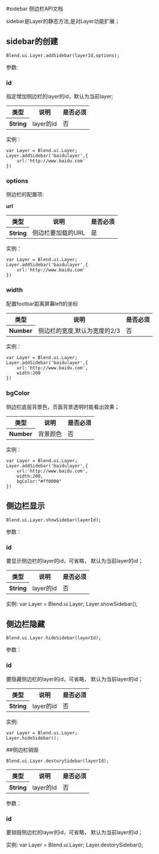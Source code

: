 #sidebar 侧边栏API文档

<!-- 底部菜单组件 -->



sidebar是Layer的静态方法,是对Layer功能扩展；

## sidebar的创建 

<pre><code>Blend.ui.Layer.addSidebar(layerId,options);</code></pre>

参数: 

<h3 class="construct" platform="android">id</h3>
指定增加侧边栏的layer的id，默认为当前layer;

<table>
    <tbody>
        <tr>
            <th>类型</th>
            <th>说明</th>
            <th>是否必须</th>
        </tr>
        <tr>
          <th>String</th>
          <td>layer的id</td>
          <td>否</td>
        </tr>
   <tbody>
</table>

实例：
<pre><code>var Layer = Blend.ui.Layer;
Layer.addSidebar('baidulayer',{
    url:'http://www.baidu.com'
})
</code></pre>


<h3 class="construct" platform="android">options</h3>
侧边栏的配置项:

**url**

<table>
    <tbody>
        <tr>
            <th>类型</th>
            <th>说明</th>
            <th>是否必须</th>
        </tr>
        <tr>
          <th>String</th>
          <td>侧边栏要加载的URL</td>
          <td>是</td>
        </tr>
   <tbody>
</table>

实例：
<pre><code>var Layer = Blend.ui.Layer;
Layer.addSidebar('baidulayer',{
    url:'http://www.baidu.com'
})
</code></pre>

<h3 class="construct" platform="android">width</h3>
配置footbar距离屏幕left的坐标

<table>
    <tbody>
        <tr>
            <th>类型</th>
            <th>说明</th>
            <th>是否必须</th>
        </tr>
        <tr>
          <th>Number</th>
          <td>侧边栏的宽度,默认为宽度的2/3</td>
          <td>否</td>
        </tr>
   <tbody>
</table>

实例：
<pre><code>var Layer = Blend.ui.Layer;
Layer.addSidebar('baidulayer',{
    url:'http://www.baidu.com',
	width:200
})
</code></pre>

<h3 class="construct" platform="ios android web">bgColor</h3>
侧边栏底层背景色，页面背景透明时能看出效果；

<table>
    <tbody>
        <tr>
            <th>类型</th>
            <th>说明</th>
            <th>是否必须</th>
        </tr>
        <tr>
          <th>Number</th>
          <td>背景颜色</td>
          <td>否</td>
        </tr>
   <tbody>
</table>

实例：
<pre><code>var Layer = Blend.ui.Layer;
Layer.addSidebar('baidulayer',{
    url:'http://www.baidu.com',
	width:200,
	bgColor:"#ff0000"
})
</code></pre>


## 侧边栏显示

<pre><code>Blend.ui.Layer.showSidebar(layerId);</code></pre>


参数：

<h3 class="method" platform="android">id</h3>
要显示侧边栏的layer的id，可省略， 默认为当前layer的id；

<table>
    <tbody>
        <tr>
            <th>类型</th>
            <th>说明</th>
            <th>是否必须</th>
        </tr>
        <tr>
          <th>String</th>
          <td>layer的id</td>
          <td>否</td>
        </tr>
   <tbody>
</table>

实例:
	var Layer = Blend.ui.Layer;
	Layer.showSidebar();



## 侧边栏隐藏

	Blend.ui.Layer.hideSidebar(layerId);

参数：

<h3 class="method" platform="android">id</h3>
要隐藏侧边栏的layer的id，可省略， 默认为当前layer的id；

<table>
    <tbody>
        <tr>
            <th>类型</th>
            <th>说明</th>
            <th>是否必须</th>
        </tr>
        <tr>
          <th>String</th>
          <td>layer的id</td>
          <td>否</td>
        </tr>
   <tbody>
</table>

实例:
	
	var Layer = Blend.ui.Layer;
	Layer.hideSidebar();


##侧边栏销毁

	Blend.ui.Layer.destorySidebar(layerId);

<table>
    <tbody>
        <tr>
            <th>类型</th>
            <th>说明</th>
            <th>是否必须</th>
        </tr>
        <tr>
          <th>String</th>
          <td>layer的id</td>
          <td>否</td>
        </tr>
   <tbody>
</table>

参数：

<h3 class="method" platform="android">id</h3>
要销毁侧边栏的layer的id，可省略， 默认为当前layer的id；

实例:
	var Layer = Blend.ui.Layer;
	Layer.destorySidebar();

